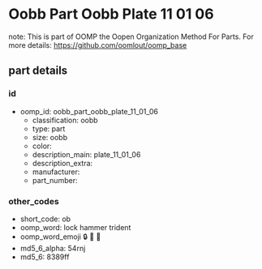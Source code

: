 # Oobb Part Oobb Plate 11 01 06  

note: This is part of OOMP the Oopen Organization Method For Parts. For more details: https://github.com/oomlout/oomp_base

##  part details





### id
* oomp_id: oobb_part_oobb_plate_11_01_06
  * classification: oobb
  * type: part
  * size: oobb
  * color: 
  * description_main: plate_11_01_06
  * description_extra: 
  * manufacturer: 
  * part_number: 

### other_codes
* short_code: ob
* oomp_word: lock hammer trident
* oomp_word_emoji :lock: :hammer: :trident:
* md5_6_alpha: 54rnj
* md5_6: 8389ff
